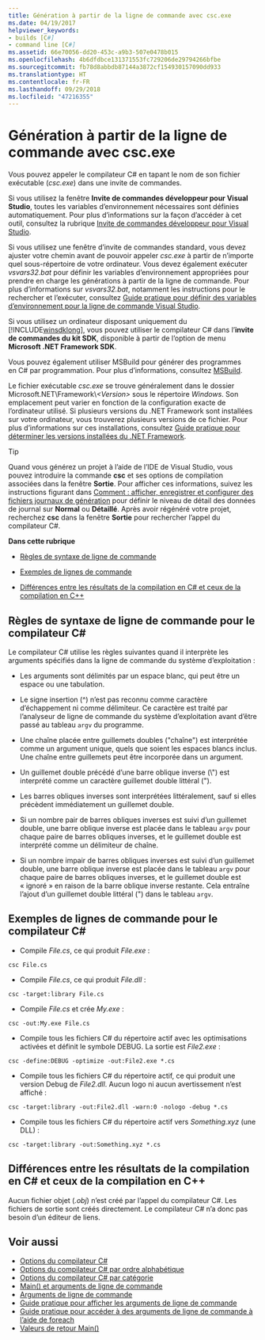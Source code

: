 ```yaml
---
title: Génération à partir de la ligne de commande avec csc.exe
ms.date: 04/19/2017
helpviewer_keywords:
- builds [C#]
- command line [C#]
ms.assetid: 66e70056-dd20-453c-a9b3-507e0478b015
ms.openlocfilehash: 4b6dfdbce131371553fc729206de29794266bfbe
ms.sourcegitcommit: fb78d8abbdb87144a3872cf154930157090dd933
ms.translationtype: HT
ms.contentlocale: fr-FR
ms.lasthandoff: 09/29/2018
ms.locfileid: "47216355"
---
```

# <a name="command-line-build-with-cscexe"></a>Génération à partir de la ligne de commande avec csc.exe
Vous pouvez appeler le compilateur C# en tapant le nom de son fichier exécutable (*csc.exe*) dans une invite de commandes.

Si vous utilisez la fenêtre **Invite de commandes développeur pour Visual Studio**, toutes les variables d’environnement nécessaires sont définies automatiquement. Pour plus d’informations sur la façon d’accéder à cet outil, consultez la rubrique [Invite de commandes développeur pour Visual Studio](../../../framework/tools/developer-command-prompt-for-vs.md). 

Si vous utilisez une fenêtre d’invite de commandes standard, vous devez ajuster votre chemin avant de pouvoir appeler *csc.exe* à partir de n’importe quel sous-répertoire de votre ordinateur. Vous devez également exécuter *vsvars32.bat* pour définir les variables d’environnement appropriées pour prendre en charge les générations à partir de la ligne de commande. Pour plus d’informations sur *vsvars32.bat*, notamment les instructions pour le rechercher et l’exécuter, consultez [Guide pratique pour définir des variables d’environnement pour la ligne de commande Visual Studio](../../../csharp/language-reference/compiler-options/how-to-set-environment-variables-for-the-visual-studio-command-line.md).

Si vous utilisez un ordinateur disposant uniquement du [!INCLUDE[winsdklong](~/includes/winsdklong-md.md)], vous pouvez utiliser le compilateur C# dans l’**invite de commandes du kit SDK**, disponible à partir de l’option de menu **Microsoft .NET Framework SDK**.

Vous pouvez également utiliser MSBuild pour générer des programmes en C# par programmation. Pour plus d’informations, consultez [MSBuild](/visualstudio/msbuild/msbuild).

Le fichier exécutable *csc.exe* se trouve généralement dans le dossier Microsoft.NET\Framework\\*\<Version>* sous le répertoire *Windows*. Son emplacement peut varier en fonction de la configuration exacte de l’ordinateur utilisé. Si plusieurs versions du .NET Framework sont installées sur votre ordinateur, vous trouverez plusieurs versions de ce fichier. Pour plus d’informations sur ces installations, consultez [Guide pratique pour déterminer les versions installées du .NET Framework](../../../framework/migration-guide/how-to-determine-which-versions-are-installed.md).

> [!TIP]
>  Quand vous générez un projet à l’aide de l’IDE de Visual Studio, vous pouvez introduire la commande **csc** et ses options de compilation associées dans la fenêtre **Sortie**. Pour afficher ces informations, suivez les instructions figurant dans [Comment : afficher, enregistrer et configurer des fichiers journaux de génération](/visualstudio/ide/how-to-view-save-and-configure-build-log-files#to-change-the-amount-of-information-included-in-the-build-log) pour définir le niveau de détail des données de journal sur **Normal** ou **Détaillé**. Après avoir régénéré votre projet, recherchez **csc** dans la fenêtre **Sortie** pour rechercher l’appel du compilateur C#.

 **Dans cette rubrique**

- [Règles de syntaxe de ligne de commande](#-rules-for-command-line-syntax-for-the-c-compiler)

- [Exemples de lignes de commande](#sample-command-lines-for-the-c-compiler)

- [Différences entre les résultats de la compilation en C# et ceux de la compilation en C++](#differences-between-c-compiler-and-c-compiler-output)

## <a name="rules-for-command-line-syntax-for-the-c-compiler"></a>Règles de syntaxe de ligne de commande pour le compilateur C#

Le compilateur C# utilise les règles suivantes quand il interprète les arguments spécifiés dans la ligne de commande du système d’exploitation :

- Les arguments sont délimités par un espace blanc, qui peut être un espace ou une tabulation.

- Le signe insertion (^) n’est pas reconnu comme caractère d’échappement ni comme délimiteur. Ce caractère est traité par l’analyseur de ligne de commande du système d’exploitation avant d’être passé au tableau `argv` du programme.

- Une chaîne placée entre guillemets doubles ("chaîne") est interprétée comme un argument unique, quels que soient les espaces blancs inclus. Une chaîne entre guillemets peut être incorporée dans un argument.

- Un guillemet double précédé d’une barre oblique inverse (\\") est interprété comme un caractère guillemet double littéral (").

- Les barres obliques inverses sont interprétées littéralement, sauf si elles précèdent immédiatement un guillemet double.

- Si un nombre pair de barres obliques inverses est suivi d’un guillemet double, une barre oblique inverse est placée dans le tableau `argv` pour chaque paire de barres obliques inverses, et le guillemet double est interprété comme un délimiteur de chaîne.

- Si un nombre impair de barres obliques inverses est suivi d’un guillemet double, une barre oblique inverse est placée dans le tableau `argv` pour chaque paire de barres obliques inverses, et le guillemet double est « ignoré » en raison de la barre oblique inverse restante. Cela entraîne l’ajout d’un guillemet double littéral (") dans le tableau `argv`.

## <a name="sample-command-lines-for-the-c-compiler"></a>Exemples de lignes de commande pour le compilateur C#

- Compile *File.cs*, ce qui produit *File.exe* :

```console
csc File.cs 
```

- Compile *File.cs*, ce qui produit *File.dll* :

```console
csc -target:library File.cs
```

- Compile *File.cs* et crée *My.exe* :

```console
csc -out:My.exe File.cs
```

- Compile tous les fichiers C# du répertoire actif avec les optimisations activées et définit le symbole DEBUG. La sortie est *File2.exe* :

```console
csc -define:DEBUG -optimize -out:File2.exe *.cs
```

- Compile tous les fichiers C# du répertoire actif, ce qui produit une version Debug de *File2.dll*. Aucun logo ni aucun avertissement n’est affiché :

```console
csc -target:library -out:File2.dll -warn:0 -nologo -debug *.cs
```

- Compile tous les fichiers C# du répertoire actif vers *Something.xyz* (une DLL) :

```console
csc -target:library -out:Something.xyz *.cs
```

## <a name="differences-between-c-compiler-and-c-compiler-output"></a>Différences entre les résultats de la compilation en C# et ceux de la compilation en C++
Aucun fichier objet (*.obj*) n’est créé par l’appel du compilateur C#. Les fichiers de sortie sont créés directement. Le compilateur C# n’a donc pas besoin d’un éditeur de liens.

## <a name="see-also"></a>Voir aussi

- [Options du compilateur C#](../../../csharp/language-reference/compiler-options/index.md)  
- [Options du compilateur C# par ordre alphabétique](../../../csharp/language-reference/compiler-options/listed-alphabetically.md)  
- [Options du compilateur C# par catégorie](../../../csharp/language-reference/compiler-options/listed-by-category.md)  
- [Main() et arguments de ligne de commande](../../../csharp/programming-guide/main-and-command-args/index.md)  
- [Arguments de ligne de commande](../../../csharp/programming-guide/main-and-command-args/command-line-arguments.md)  
- [Guide pratique pour afficher les arguments de ligne de commande](../../../csharp/programming-guide/main-and-command-args/how-to-display-command-line-arguments.md)  
- [Guide pratique pour accéder à des arguments de ligne de commande à l’aide de foreach](../../../csharp/programming-guide/main-and-command-args/how-to-access-command-line-arguments-using-foreach.md)  
- [Valeurs de retour Main()](../../../csharp/programming-guide/main-and-command-args/main-return-values.md)
